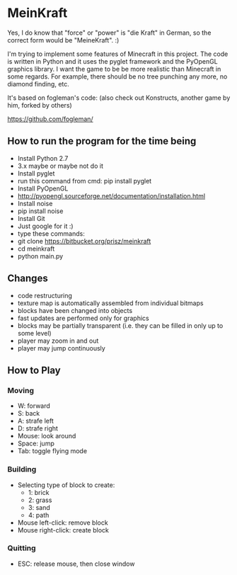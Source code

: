 # MeinKraft


Yes, I do know that "force" or "power" is "die Kraft" in German, so the correct form would be "MeineKraft". :) 

I'm trying to implement some features of Minecraft in this project. The code is written in Python and it uses the pyglet framework and the PyOpenGL graphics library. I want the game to be be more realistic than Minecraft in some regards. For example, there should be no tree punching any more, no diamond finding, etc.

It's based on fogleman's code: (also check out Konstructs, another game by him, forked by others)

https://github.com/fogleman/


## How to run the program for the time being 

* Install Python 2.7
*    3.x maybe or maybe not do it
* Install pyglet
*    run this command from cmd: pip install pyglet
* Install PyOpenGL
*  http://pyopengl.sourceforge.net/documentation/installation.html
* Install noise
* pip install noise
* Install Git
*  Just google for it :)
* type these commands:
*    git clone https://bitbucket.org/prisz/meinkraft
*    cd meinkraft
*    python main.py

## Changes

* code restructuring
* texture map is automatically assembled from individual bitmaps
* blocks have been changed into objects
* fast updates are performed only for graphics
* blocks may be partially transparent (i.e. they can be filled in only up to some level)
* player may zoom in and out
* player may jump continuously



## How to Play

### Moving

- W: forward
- S: back
- A: strafe left
- D: strafe right
- Mouse: look around
- Space: jump
- Tab: toggle flying mode

### Building

- Selecting type of block to create:
    - 1: brick
    - 2: grass
    - 3: sand
    - 4: path
- Mouse left-click: remove block
- Mouse right-click: create block

### Quitting

- ESC: release mouse, then close window